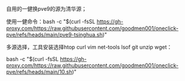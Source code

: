 自用的一健换pve9的源为清华源；

使用一健命令：bash -c "$(curl -fsSL https://gh-proxy.com/https://raw.githubusercontent.com/goodmen001/oneclick-pve/refs/heads/main/pve9-tsinghua.sh)"


多源选择，工具安装选择htop curl vim net-tools lsof git unzip wget：


bash -c "$(curl -fsSL https://gh-proxy.com/https://raw.githubusercontent.com/goodmen001/oneclick-pve/refs/heads/main/10.sh)"
